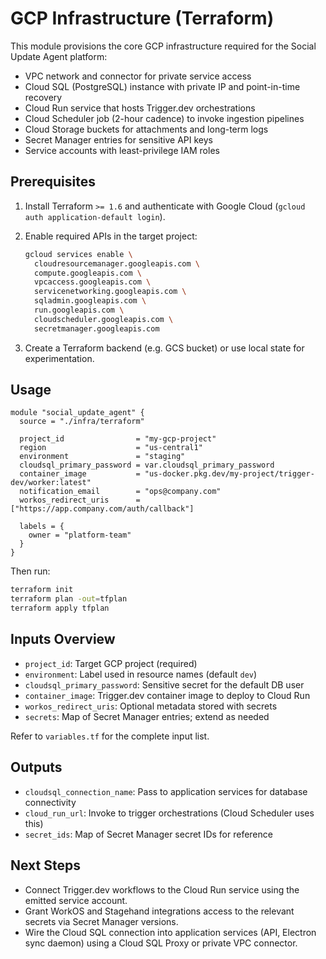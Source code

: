 # GCP Infrastructure (Terraform)

This module provisions the core GCP infrastructure required for the Social Update Agent platform:

- VPC network and connector for private service access
- Cloud SQL (PostgreSQL) instance with private IP and point-in-time recovery
- Cloud Run service that hosts Trigger.dev orchestrations
- Cloud Scheduler job (2-hour cadence) to invoke ingestion pipelines
- Cloud Storage buckets for attachments and long-term logs
- Secret Manager entries for sensitive API keys
- Service accounts with least-privilege IAM roles

## Prerequisites

1. Install Terraform `>= 1.6` and authenticate with Google Cloud (`gcloud auth application-default login`).
2. Enable required APIs in the target project:

   ```bash
   gcloud services enable \
     cloudresourcemanager.googleapis.com \
     compute.googleapis.com \
     vpcaccess.googleapis.com \
     servicenetworking.googleapis.com \
     sqladmin.googleapis.com \
     run.googleapis.com \
     cloudscheduler.googleapis.com \
     secretmanager.googleapis.com
   ```

3. Create a Terraform backend (e.g. GCS bucket) or use local state for experimentation.

## Usage

```hcl
module "social_update_agent" {
  source = "./infra/terraform"

  project_id                = "my-gcp-project"
  region                    = "us-central1"
  environment               = "staging"
  cloudsql_primary_password = var.cloudsql_primary_password
  container_image           = "us-docker.pkg.dev/my-project/trigger-dev/worker:latest"
  notification_email        = "ops@company.com"
  workos_redirect_uris      = ["https://app.company.com/auth/callback"]

  labels = {
    owner = "platform-team"
  }
}
```

Then run:

```bash
terraform init
terraform plan -out=tfplan
terraform apply tfplan
```

## Inputs Overview

- `project_id`: Target GCP project (required)
- `environment`: Label used in resource names (default `dev`)
- `cloudsql_primary_password`: Sensitive secret for the default DB user
- `container_image`: Trigger.dev container image to deploy to Cloud Run
- `workos_redirect_uris`: Optional metadata stored with secrets
- `secrets`: Map of Secret Manager entries; extend as needed

Refer to `variables.tf` for the complete input list.

## Outputs

- `cloudsql_connection_name`: Pass to application services for database connectivity
- `cloud_run_url`: Invoke to trigger orchestrations (Cloud Scheduler uses this)
- `secret_ids`: Map of Secret Manager secret IDs for reference

## Next Steps

- Connect Trigger.dev workflows to the Cloud Run service using the emitted service account.
- Grant WorkOS and Stagehand integrations access to the relevant secrets via Secret Manager versions.
- Wire the Cloud SQL connection into application services (API, Electron sync daemon) using a Cloud SQL Proxy or private VPC connector.

